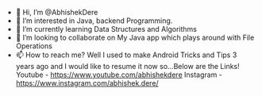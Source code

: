 - 👋 Hi, I’m @AbhishekDere
- 👀 I’m interested in Java, backend Programming.
- 🌱 I’m currently learning Data Structures and Algorithms
- 💞️ I’m looking to collaborate on My Java app which plays around with File Operations
- 📫 How to reach me? Well I used to make Android Tricks and Tips 3 years ago and I would like to resume it now so...Below are the Links!
Youtube - https://www.youtube.com/abhishekdere
Instagram - https://www.instagram.com/abhishek.dere/

<!---
AbhishekDere/AbhishekDere is a ✨ special ✨ repository because its `README.md` (this file) appears on your GitHub profile.
You can click the Preview link to take a look at your changes.
--->

